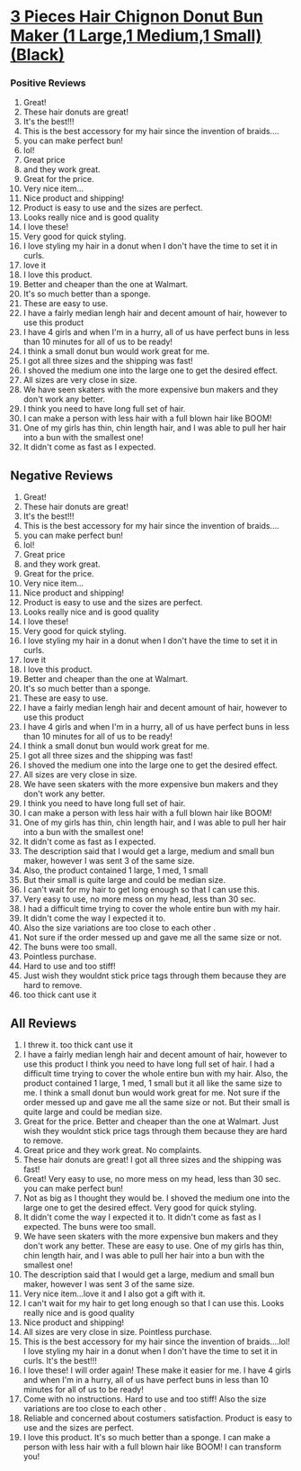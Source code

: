 # [3 Pieces Hair Chignon Donut Bun Maker (1 Large,1 Medium,1 Small) (Black)](https://products.checkmycream.com/products/3-Pieces-Hair-Chignon-Donut-Bun-Maker-(1-Large1-Medium1-Small)-(Black).html)

### Positive Reviews

<ol>
      <li>Great!</li>
      <li>These hair donuts are great!</li>
      <li>It&#x27;s the best!!!</li>
      <li>This is the best accessory for my hair since the invention of braids....</li>
      <li>you can make perfect bun!</li>
      <li>lol!</li>
      <li>Great price</li>
      <li>and they work great.</li>
      <li>Great for the price.</li>
      <li>Very nice item...</li>
      <li>Nice product and shipping!</li>
      <li>Product is easy to use and the sizes are perfect.</li>
      <li>Looks really nice and is good quality</li>
      <li>I love these!</li>
      <li>Very good for quick styling.</li>
      <li>I love styling my hair in a donut when I don&#x27;t have the time to set it in curls.  </li>
      <li>love it</li>
      <li>I love this product.</li>
      <li>Better and cheaper than the one at Walmart.</li>
      <li>It&#x27;s so much better than a sponge.</li>
      <li>These are easy to use.</li>
      <li>I have a fairly median lengh hair and decent amount of hair, however to use this product</li>
      <li>I have 4 girls and when I&#x27;m in a hurry, all of us have perfect buns in less than 10 minutes for all of us to be ready!</li>
      <li>I think a small donut bun would work great for me.  </li>
      <li>I got all three sizes and the shipping was fast!</li>
      <li>I shoved the medium one into the large one to get the desired effect.</li>
      <li>All sizes are very close in size.</li>
      <li>We have seen skaters with the more expensive bun makers and they don&#x27;t work any better.</li>
      <li>I think you need to have long full set of hair.  </li>
      <li>I can make a person with less hair with a full blown hair like BOOM!</li>
      <li>One of my girls has thin, chin length hair, and I was able to pull her hair into a bun with the smallest one!</li>
      <li>It didn&#x27;t come as fast as I expected.</li>
</ol>


<h2>Negative Reviews</h2>
<ol>
<li> Great!</li>
<li> These hair donuts are great!</li>
<li> It&#x27;s the best!!!</li>
<li> This is the best accessory for my hair since the invention of braids....</li>
<li> you can make perfect bun!</li>
<li> lol!</li>
<li> Great price</li>
<li> and they work great.</li>
<li> Great for the price.</li>
<li> Very nice item...</li>
<li> Nice product and shipping!</li>
<li> Product is easy to use and the sizes are perfect.</li>
<li> Looks really nice and is good quality</li>
<li> I love these!</li>
<li> Very good for quick styling.</li>
<li> I love styling my hair in a donut when I don&#x27;t have the time to set it in curls.  </li>
<li> love it</li>
<li> I love this product.</li>
<li> Better and cheaper than the one at Walmart.</li>
<li> It&#x27;s so much better than a sponge.</li>
<li> These are easy to use.</li>
<li> I have a fairly median lengh hair and decent amount of hair, however to use this product</li>
<li> I have 4 girls and when I&#x27;m in a hurry, all of us have perfect buns in less than 10 minutes for all of us to be ready!</li>
<li> I think a small donut bun would work great for me.  </li>
<li> I got all three sizes and the shipping was fast!</li>
<li> I shoved the medium one into the large one to get the desired effect.</li>
<li> All sizes are very close in size.</li>
<li> We have seen skaters with the more expensive bun makers and they don&#x27;t work any better.</li>
<li> I think you need to have long full set of hair.  </li>
<li> I can make a person with less hair with a full blown hair like BOOM!</li>
<li> One of my girls has thin, chin length hair, and I was able to pull her hair into a bun with the smallest one!</li>
<li> It didn&#x27;t come as fast as I expected.</li>
<li> The description said that I would get a large, medium and small bun maker, however I was sent 3 of the same size.</li>
<li> Also, the product contained 1 large, 1 med, 1 small</li>
<li> But their small is quite large and could be median size.</li>
<li> I can&#x27;t wait for my hair to get long enough so that I can use this.</li>
<li> Very easy to use, no more mess on my head, less than 30 sec.</li>
<li> I had a difficult time trying to cover the whole entire bun with my hair.  </li>
<li> It didn&#x27;t come the way I expected it to.</li>
<li> Also the size  variations are too close to each other .</li>
<li> Not sure if the order messed up and gave me all the same size or not.  </li>
<li> The buns were too small.</li>
<li> Pointless purchase.</li>
<li> Hard to use and too stiff!</li>
<li> Just wish they wouldnt stick price tags through them because they are hard to remove.</li>
<li> too thick cant use it</li>
</ol>

<h2>All Reviews</h2>

<ol>
    <li> I threw it. too thick cant use it</li>
    <li> I have a fairly median lengh hair and decent amount of hair, however to use this product I think you need to have long full set of hair.  I had a difficult time trying to cover the whole entire bun with my hair.  Also, the product contained 1 large, 1 med, 1 small but it all like the same size to me.  I think a small donut bun would work great for me.  Not sure if the order messed up and gave me all the same size or not.  But their small is quite large and could be median size.</li>
    <li> Great for the price. Better and cheaper than the one at Walmart. Just wish they wouldnt stick price tags through them because they are hard to remove.</li>
    <li> Great price and they work great. No complaints.</li>
    <li> These hair donuts are great! I got all three sizes and the shipping was fast!</li>
    <li> Great! Very easy to use, no more mess on my head, less than 30 sec. you can make perfect bun!</li>
    <li> Not as big as I thought they would be. I shoved the medium one into the large one to get the desired effect. Very good for quick styling.</li>
    <li> It didn&#x27;t come the way I expected it to. It didn&#x27;t come as fast as I expected. The buns were too small.</li>
    <li> We have seen skaters with the more expensive bun makers and they don&#x27;t work any better. These are easy to use. One of my girls has thin, chin length hair, and I was able to pull her hair into a bun with the smallest one!</li>
    <li> The description said that I would get a large, medium and small bun maker, however I was sent 3 of the same size.</li>
    <li> Very nice item...love it and I also got a gift with it.</li>
    <li> I can&#x27;t wait for my hair to get long enough so that I can use this. Looks really nice and is good quality</li>
    <li> Nice product and shipping!</li>
    <li> All sizes are very close in size. Pointless purchase.</li>
    <li> This is the best accessory for my hair since the invention of braids....lol! I love styling my hair in a donut when I don&#x27;t have the time to set it in curls.  It&#x27;s the best!!!</li>
    <li> I love these! I will order again!  These make it easier for me. I have 4 girls and when I&#x27;m in a hurry, all of us have perfect buns in less than 10 minutes for all of us to be ready!</li>
    <li> Come with no instructions. Hard to use and too stiff! Also the size  variations are too close to each other .</li>
    <li> Reliable and concerned about costumers satisfaction. Product is easy to use and the sizes are perfect.</li>
    <li> I love this product. It&#x27;s so much better than a sponge. I can make a person with less hair with a full blown hair like BOOM! I can transform you!</li>
</ol>




